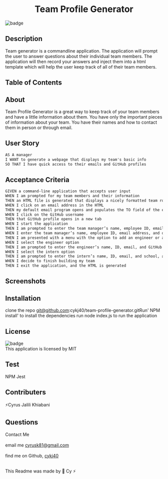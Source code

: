 
  <h1 align="center">Team Profile Generator</h1>

  ![badge](https://img.shields.io/badge/license-MIT--brightgreen)<br />

  ## Description 
  Team generator is a commandline application. The application will prompt the user to answer questions about their individual team members. The application will then record your answers and inject them into a html template  which will help the user keep track of all of their team members.

  ## Table of Contents
 

  ## About
  Team Profile Generator is a great way to keep track of your team members and have a little information about them. You have only the important pieces of information about your team. You have their names and how to contact them in person or through email. 

  ## User Story
  ```md
  AS A manager
  I WANT to generate a webpage that displays my team's basic info
  SO THAT I have quick access to their emails and GitHub profiles
  ```
  ## Acceptance Criteria
  ```md
  GIVEN a command-line application that accepts user input
  WHEN I am prompted for my team members and their information
  THEN an HTML file is generated that displays a nicely formatted team roster based on user input
  WHEN I click on an email address in the HTML
  THEN my default email program opens and populates the TO field of the email with the address
  WHEN I click on the GitHub username
  THEN that GitHub profile opens in a new tab
  WHEN I start the application
  THEN I am prompted to enter the team manager’s name, employee ID, email address, and office number
  WHEN I enter the team manager’s name, employee ID, email address, and office number
  THEN I am presented with a menu with the option to add an engineer or an intern or to finish building my team
  WHEN I select the engineer option
  THEN I am prompted to enter the engineer’s name, ID, email, and GitHub username, and I am taken back to the menu
  WHEN I select the intern option
  THEN I am prompted to enter the intern’s name, ID, email, and school, and I am taken back to the menu
  WHEN I decide to finish building my team
  THEN I exit the application, and the HTML is generated
  ```
  ## Screenshots
  
 
  ## Installation
  clone the repo git@github.com:cykj40/team-profile-generator.gitRun' NPM install' to install the dependencies run node index.js to run the application

  ## License
![badge](https://img.shields.io/badge/license-MIT--brightgreen)
<br />
This application is licensed by MIT

## Test 
NPM Jest  

## Contributers
⚡Cyrus Jalili Khiabani

## Questions
Contact Me<br />
<br />
 email me cyrusk81@gmail.com<br />
 <br />
 find me on Github,  [cykj40](https://github.com/cykj40)<br />
<br /> 

This Readme was made by 🚀 Cy ⚡


